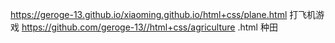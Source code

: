  https://geroge-13.github.io/xiaoming.github.io/html+css/plane.html 打飞机游戏
 https://github.com/geroge-13//html+css/agriculture .html 种田
